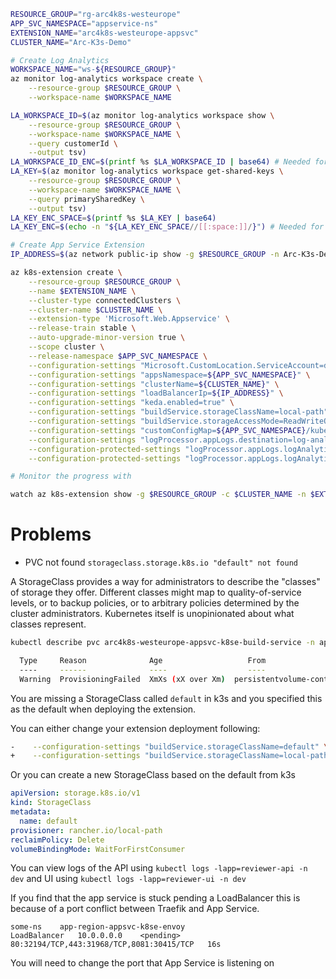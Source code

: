 ```bash
RESOURCE_GROUP="rg-arc4k8s-westeurope"
APP_SVC_NAMESPACE="appservice-ns"
EXTENSION_NAME="arc4k8s-westeurope-appsvc"
CLUSTER_NAME="Arc-K3s-Demo"

# Create Log Analytics
WORKSPACE_NAME="ws-${RESOURCE_GROUP}"
az monitor log-analytics workspace create \
    --resource-group $RESOURCE_GROUP \
    --workspace-name $WORKSPACE_NAME

LA_WORKSPACE_ID=$(az monitor log-analytics workspace show \
    --resource-group $RESOURCE_GROUP \
    --workspace-name $WORKSPACE_NAME \
    --query customerId \
    --output tsv)
LA_WORKSPACE_ID_ENC=$(printf %s $LA_WORKSPACE_ID | base64) # Needed for the next step
LA_KEY=$(az monitor log-analytics workspace get-shared-keys \
    --resource-group $RESOURCE_GROUP \
    --workspace-name $WORKSPACE_NAME \
    --query primarySharedKey \
    --output tsv)
LA_KEY_ENC_SPACE=$(printf %s $LA_KEY | base64)
LA_KEY_ENC=$(echo -n "${LA_KEY_ENC_SPACE//[[:space:]]/}") # Needed for the next step

# Create App Service Extension
IP_ADDRESS=$(az network public-ip show -g $RESOURCE_GROUP -n Arc-K3s-Demo-PIP --output tsv --query ipAddress)

az k8s-extension create \
    --resource-group $RESOURCE_GROUP \
    --name $EXTENSION_NAME \
    --cluster-type connectedClusters \
    --cluster-name $CLUSTER_NAME \
    --extension-type 'Microsoft.Web.Appservice' \
    --release-train stable \
    --auto-upgrade-minor-version true \
    --scope cluster \
    --release-namespace $APP_SVC_NAMESPACE \
    --configuration-settings "Microsoft.CustomLocation.ServiceAccount=default" \
    --configuration-settings "appsNamespace=${APP_SVC_NAMESPACE}" \
    --configuration-settings "clusterName=${CLUSTER_NAME}" \
    --configuration-settings "loadBalancerIp=${IP_ADDRESS}" \
    --configuration-settings "keda.enabled=true" \
    --configuration-settings "buildService.storageClassName=local-path" \
    --configuration-settings "buildService.storageAccessMode=ReadWriteOnce" \
    --configuration-settings "customConfigMap=${APP_SVC_NAMESPACE}/kube-environment-config" \
    --configuration-settings "logProcessor.appLogs.destination=log-analytics" \
    --configuration-protected-settings "logProcessor.appLogs.logAnalyticsConfig.customerId=${LA_WORKSPACE_ID_ENC}" \
    --configuration-protected-settings "logProcessor.appLogs.logAnalyticsConfig.sharedKey=${LA_KEY_ENC}"

# Monitor the progress with

watch az k8s-extension show -g $RESOURCE_GROUP -c $CLUSTER_NAME -n $EXTENSION_NAME --cluster-type connectedClusters -o table
```

# Problems

* PVC not found `storageclass.storage.k8s.io "default" not found`

A StorageClass provides a way for administrators to describe the "classes" of storage they offer. Different classes might map to quality-of-service levels, or to backup policies, or to arbitrary policies determined by the cluster administrators. Kubernetes itself is unopinionated about what classes represent.

```bash
kubectl describe pvc arc4k8s-westeurope-appsvc-k8se-build-service -n appservice-ns

  Type     Reason              Age                   From                         Message
  ----     ------              ----                  ----                         -------
  Warning  ProvisioningFailed  XmXs (xX over Xm)  persistentvolume-controller  storageclass.storage.k8s.io "default" not found
```

You are missing a StorageClass called `default` in k3s and you specified this as the default when deploying the extension.

You can either change your extension deployment following:

```bash
-    --configuration-settings "buildService.storageClassName=default" \
+    --configuration-settings "buildService.storageClassName=local-path" \
```

Or you can create a new StorageClass based on the default from k3s

```yaml
apiVersion: storage.k8s.io/v1
kind: StorageClass
metadata:
  name: default
provisioner: rancher.io/local-path
reclaimPolicy: Delete
volumeBindingMode: WaitForFirstConsumer
```

You can view logs of the API using `kubectl logs -lapp=reviewer-api -n dev` and UI using `kubectl logs -lapp=reviewer-ui -n dev`

If you find that the app service is stuck pending a LoadBalancer this is because of a port conflict between Traefik and App Service.

```
some-ns    app-region-appsvc-k8se-envoy                    LoadBalancer   10.0.0.0.0    <pending>     80:32194/TCP,443:31968/TCP,8081:30415/TCP   16s
```

You will need to change the port that App Service is listening on

